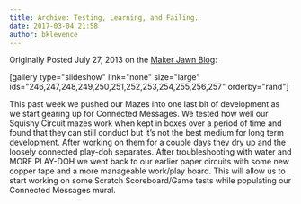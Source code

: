 ```yaml
---
title: Archive: Testing, Learning, and Failing.
date: 2017-03-04 21:58
author: bklevence
---
```

Originally Posted July 27, 2013 on the <a href="http://makerjawn.org/blog/2013/07/27/testing-learning-and-failing/">Maker Jawn Blog</a>:

[gallery type="slideshow" link="none" size="large" ids="246,247,248,249,250,251,252,253,254,255,256,257" orderby="rand"]

This past week we pushed our Mazes into one last bit of development as we start gearing up for Connected Messages. We tested how well our Squishy Circuit mazes work when kept in boxes over a period of time and found that they can still conduct but it’s not the best medium for long term development. After working on them for a couple days they dry up and the loosely connected play-doh separates.
After troubleshooting with water and MORE PLAY-DOH we went back to our earlier paper circuits with some new copper tape and a more manageable work/play board. This will allow us to start working on some Scratch Scoreboard/Game tests while populating our Connected Messages mural.
